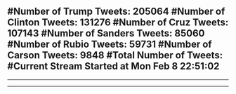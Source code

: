 #Number of Trump Tweets: 205064
#Number of Clinton Tweets: 131276
#Number of Cruz Tweets: 107143
#Number of Sanders Tweets: 85060
#Number of Rubio Tweets: 59731
#Number of Carson Tweets: 9848
#Total Number of Tweets:  
#Current Stream Started at Mon Feb  8 22:51:02
---
---
---

